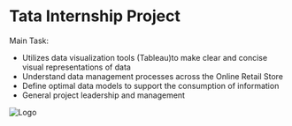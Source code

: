 # Tata Internship Project

Main Task:
* Utilizes data visualization tools (Tableau)to make clear and concise visual representations of data
* Understand data management processes across the Online Retail Store
* Define optimal data models to support the consumption of information
* General project leadership and management

![Logo](https://github.com/JerylLee/Tata-Internship-Project/blob/main/Screen%20Shot%202022-11-02%20at%209.25.00%20PM.png?raw=true)

